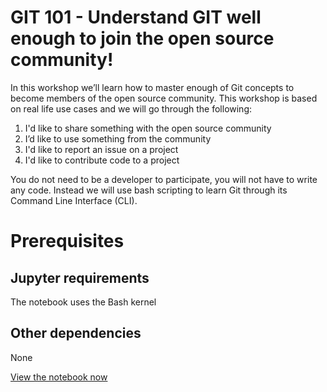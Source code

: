 # GIT 101 - Understand GIT well enough to join the open source community!

In this workshop we’ll learn how to master enough of Git concepts to become members of the open source community. This workshop is based on real life use cases and we will go through the following:

1. I'd like to share something with the open source community
2. I’d like to use something from the community
3. I'd like to report an issue on a project
4. I'd like to contribute code to a project

You do not need to be a developer to participate, you will not have to write any code. Instead we will use bash scripting to learn Git through its Command Line Interface (CLI).

# Prerequisites

## Jupyter requirements

The notebook uses the Bash kernel

## Other dependencies

None



[View the notebook now](./1-WKSHP-GIT-Basics.ipynb)

